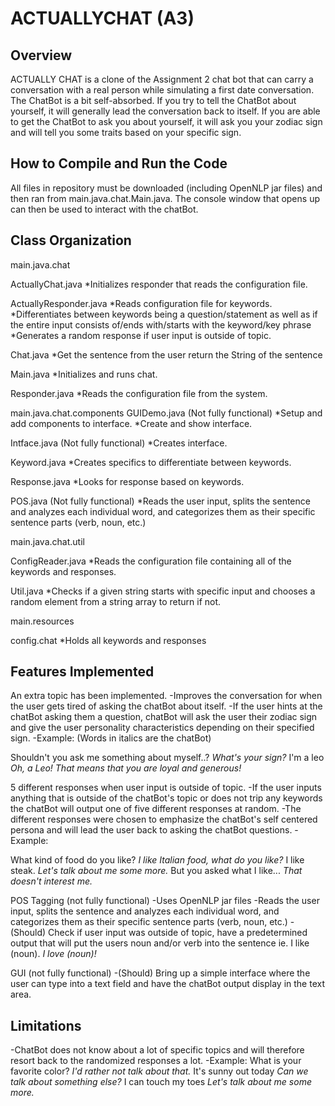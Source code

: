ACTUALLYCHAT (A3)
============

Overview
---------
ACTUALLY CHAT is a clone of the Assignment 2 chat bot that can carry a conversation with a real person while simulating a first date conversation. 
The ChatBot is a bit self-absorbed. If you try to tell the ChatBot about yourself, it will generally lead the conversation back to itself. 
If you are able to get the ChatBot to ask you about yourself, it will ask you your zodiac sign and will tell you some traits based on your specific sign. 


How to Compile and Run the Code
--------------
All files in repository must be downloaded (including OpenNLP jar files) and then ran from main.java.chat.Main.java.
The console window that opens up can then be used to interact with the chatBot.


Class Organization
------------------
main.java.chat

ActuallyChat.java
*Initializes responder that reads the configuration file.

ActuallyResponder.java
*Reads configuration file for keywords.
*Differentiates between keywords being a question/statement as well as if the entire input consists of/ends with/starts with the keyword/key phrase
*Generates a random response if user input is outside of topic.

Chat.java
*Get the sentence from the user return the String of the sentence

Main.java
*Initializes and runs chat.

Responder.java
*Reads the configuration file from the system.


main.java.chat.components
GUIDemo.java (Not fully functional)
*Setup and add components to interface.
*Create and show interface.

Intface.java (Not fully functional)
*Creates interface.

Keyword.java
*Creates specifics to differentiate between keywords.

Response.java
*Looks for response based on keywords.

POS.java (Not fully functional)
*Reads the user input, splits the sentence and analyzes each individual word, and categorizes them as their specific sentence parts (verb, noun, etc.)


main.java.chat.util

ConfigReader.java
*Reads the configuration file containing all of the keywords and responses.

Util.java
*Checks if a given string starts with specific input and chooses a random element from a string array to return if not.


main.resources

config.chat
*Holds all keywords and responses


Features Implemented
---------------------
An extra topic has been implemented.
-Improves the conversation for when the user gets tired of asking the chatBot about itself.
-If the user hints at the chatBot asking them a question, chatBot will ask the user their zodiac sign
and give the user personality characteristics depending on their specified sign. 
-Example: (Words in italics are the chatBot)

Shouldn't you ask me something about myself..?
*What's your sign?*
I'm a leo
*Oh, a Leo! That means that you are loyal and generous!*


5 different responses when user input is outside of topic.
-If the user inputs anything that is outside of the chatBot's topic or does not trip any keywords
the chatBot will output one of five different responses at random. 
-The different responses were chosen to emphasize the chatBot's self centered persona and will lead the user back to asking the chatBot questions.
-Example:

What kind of food do you like?
*I like Italian food, what do you like?* 
I like steak.
*Let's talk about me some more.*
But you asked what I like...
*That doesn't interest me.*

POS Tagging (not fully functional)
-Uses OpenNLP jar files
-Reads the user input, splits the sentence and analyzes each individual word, and categorizes them as their specific sentence parts (verb, noun, etc.)
-(Should) Check if user input was outside of topic, have a predetermined output that will put the users noun and/or verb into the sentence
ie. I like (noun).
*I love (noun)!*

GUI (not fully functional)
-(Should) Bring up a simple interface where the user can type into a text field and have the chatBot output display in the text area.


Limitations
-----------
-ChatBot does not know about a lot of specific topics and will therefore resort back to the randomized responses a lot. 
-Example:
What is your favorite color?
*I'd rather not talk about that.*
It's sunny out today
*Can we talk about something else?*
I can touch my toes
*Let's talk about me some more.*
